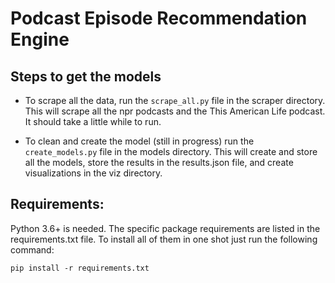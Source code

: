 # Podcast Episode Recommendation Engine

## Steps to get the models

* To scrape all the data, run the `scrape_all.py` file in the scraper directory. This will scrape all the npr podcasts
and the This American Life podcast. It should take a little while to run.

* To clean and create the model (still in progress) run the `create_models.py` file in the models directory. This will
create and store all the models, store the results in the results.json file, and create visualizations in the viz
directory.

## Requirements:

Python 3.6+ is needed. The specific package requirements are listed in the requirements.txt file. To install all of them
in one shot just run the following command:

```
pip install -r requirements.txt
```

